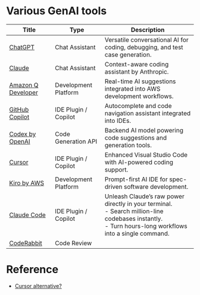# Various GenAI tools

| Title                                                     | Type                 | Description                                                                                                                                                 |
|-----------------------------------------------------------|----------------------|-------------------------------------------------------------------------------------------------------------------------------------------------------------|
| [ChatGPT](https://chatgpt.com/)                           | Chat Assistant       | Versatile conversational AI for coding, debugging, and test case generation.                                                                                |
| [Claude](https://www.anthropic.com/claude)                | Chat Assistant       | Context-aware coding assistant by Anthropic.                                                                                                                |
| [Amazon Q Developer](https://aws.amazon.com/q/developer/) | Development Platform | Real-time AI suggestions integrated into AWS development workflows.                                                                                         |
| [GitHub Copilot](https://github.com/features/copilot)     | IDE Plugin / Copilot | Autocomplete and code navigation assistant integrated into IDEs.                                                                                            |
| [Codex by OpenAI](https://openai.com/codex/)              | Code Generation API  | Backend AI model powering code suggestions and generation tools.                                                                                            |
| [Cursor](https://cursor.com/)                             | IDE Plugin / Copilot | Enhanced Visual Studio Code with AI-powered coding support.                                                                                                 |
| [Kiro by AWS](https://kiro.dev/)                          | Development Platform | Prompt-first AI IDE for spec-driven software development.                                                                                                   |
| [Claude Code](https://claude.com/product/claude-code)     | IDE Plugin / Copilot | Unleash Claude’s raw power directly in your terminal.<br/>- Search million-line codebases instantly.<br/>- Turn hours-long workflows into a single command. |
| [CodeRabbit](https://www.coderabbit.ai/)                  | Code Review          |                                                                                                                                                             |

# Reference
- [Cursor alternative?](https://newsletter.pragmaticengineer.com/p/cursor?utm_source=substack&publication_id=458709&post_id=165641889&utm_medium=email&utm_content=share&utm_campaign=email-share&triggerShare=true&isFreemail=true&r=1o6rh0&triedRedirect=true)